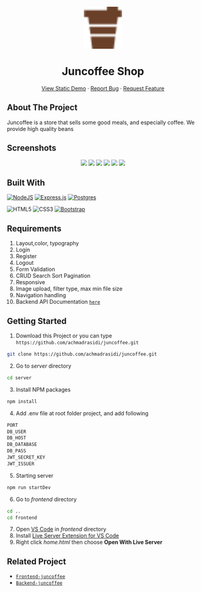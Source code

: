 <p align="center">
  <img src="frontend/static/assets/img/coffee 1.png" width=100 alt="logo-icon" />
  <h1 align='center'>Juncoffee Shop</h1>
</p>
  <p align="center">
    <a href="https://juncoffee.netlify.app/">View Static Demo</a>
    ·
    <a href="https://github.com/achmadrasidi/juncoffee/issues">Report Bug</a>
    ·
    <a href="https://github.com/achmadrasidi/juncoffee/pulls">Request Feature</a>
  </p>

## About The Project

Juncoffee is a store that sells some good meals, and especially coffee. We provide high quality beans

## Screenshots

<p align="center" display='flex'>
   <div align="center">
   <image src='frontend/static/assets/img/home 1.PNG' width=48%/>
  <image src='frontend/static/assets/img/home 2.PNG' width=49%/>
    <image src='frontend\static\assets\img\screencapture-juncoffee-netlify-app-product-html-2022-05-24-03_05_01.png' width=45%/>
    <image src='frontend\static\assets\img\screencapture-juncoffee-netlify-app-profile-html-2022-05-24-03_06_17.png' width=51%/>
    <image src='frontend\static\assets\img\screencapture-juncoffee-netlify-app-login-html-2022-05-24-03_07_31.png' width=50%/>
    <image src='frontend\static\assets\img\screencapture-juncoffee-netlify-app-register-html-2022-05-24-03_10_01.png' width=46%/>
  </div>
</p>

## Built With

[![NodeJS](https://img.shields.io/badge/node.js-6DA55F?style=for-the-badge&logo=node.js&logoColor=white)](https://nodejs.org/en/)
[![Express.js](https://img.shields.io/badge/express.js-%23404d59.svg?style=for-the-badge&logo=express&logoColor=%2361DAFB)](https://expressjs.com/)
[![Postgres](https://img.shields.io/badge/postgres-%23316192.svg?style=for-the-badge&logo=postgresql&logoColor=white)](https://www.postgresql.org/)
<br>

![HTML5](https://img.shields.io/badge/html5-%23E34F26.svg?style=for-the-badge&logo=html5&logoColor=white)
![CSS3](https://img.shields.io/badge/css3-%231572B6.svg?style=for-the-badge&logo=css3&logoColor=white)
[![Bootstrap](https://img.shields.io/badge/bootstrap-%23563D7C.svg?style=for-the-badge&logo=bootstrap&logoColor=white)](https://getbootstrap.com/)

## Requirements

1. Layout,color, typography
2. Login
3. Register
4. Logout
5. Form Validation
6. CRUD Search Sort Pagination
7. Responsive
8. Image upload, filter type, max min file size
9. Navigation handling
10. Backend API Documentation [`here`](https://documenter.getpostman.com/view/20709109/UyrDEbj2)

## Getting Started

1. Download this Project or you can type `https://github.com/achmadrasidi/juncoffee.git`

```sh
git clone https://github.com/achmadrasidi/juncoffee.git
```

2. Go to _server_ directory

```sh
cd server
```

3. Install NPM packages

```sh
npm install
```

4. Add .env file at root folder project, and add following

```sh
PORT
DB_USER
DB_HOST
DB_DATABASE
DB_PASS
JWT_SECRET_KEY
JWT_ISSUER
```

5. Starting server

```sh
npm run startDev
```

6. Go to _frontend_ directory

```sh
cd ..
cd frontend
```

7. Open [VS Code](https://code.visualstudio.com/) in _frontend_ directory
8. Install [Live Server Extension for VS Code](https://marketplace.visualstudio.com/items?itemName=ritwickdey.LiveServer)
9. Right click _home.html_ then choose **Open With Live Server**

## Related Project

- [`Frontend-juncoffee`](https://github.com/achmadrasidi/juncoffee/tree/main/frontend)
- [`Backend-juncoffee`](https://github.com/achmadrasidi/juncoffee/tree/main/server)
